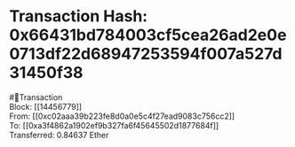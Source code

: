 
Transaction Hash: 0x66431bd784003cf5cea26ad2e0e0713df22d68947253594f007a527d31450f38
====================================================================================
  
#💸Transaction  
Block: [[14456779]]  
From: [[0xc02aaa39b223fe8d0a0e5c4f27ead9083c756cc2]]  
To: [[0xa3f4862a1902ef9b327fa6f45645502d1877684f]]  
Transferred: 0.84637 Ether